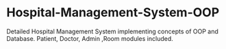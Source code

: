 # Hospital-Management-System-OOP
Detailed Hospital Management System implementing concepts of OOP and Database. Patient, Doctor, Admin ,Room modules included.
